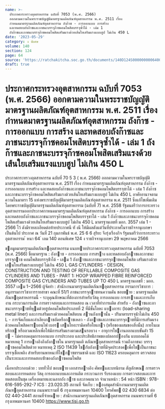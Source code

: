 ```yaml
---
name: >-
  ประกาศกระทรวงอุตสาหกรรม ฉบับที่ 7053 (พ.ศ. 2566)
  ออกตามความในพระราชบัญญัติมาตรฐานผลิตภัณฑ์อุตสาหกรรม พ.ศ. 2511 เรื่อง
  กำหนดมาตรฐานผลิตภัณฑ์อุตสาหกรรม ถังก๊าซ - การออกแบบ การสร้าง
  และทดสอบถังก๊าซและภาชนะบรรจุก๊าซคอมโพสิตบรรจุซ้ำได้ - เล่ม 1
  ถังก๊าซและภาชนะบรรจุก๊าซคอมโพสิตเสริมแรงด้วยเส้นใยเสริมแรงแบบฮูป ไม่เกิน 450 L
date: '2023-05-29'
category: ง พิเศษ
volume: 140
section: 124
page: 64
source: 'https://ratchakitcha.soc.go.th/documents/140D124S0000000006400.pdf'
draft: true
---
```


# ประกาศกระทรวงอุตสาหกรรม ฉบับที่ 7053 (พ.ศ. 2566) ออกตามความในพระราชบัญญัติมาตรฐานผลิตภัณฑ์อุตสาหกรรม พ.ศ. 2511 เรื่อง กำหนดมาตรฐานผลิตภัณฑ์อุตสาหกรรม ถังก๊าซ - การออกแบบ การสร้าง และทดสอบถังก๊าซและภาชนะบรรจุก๊าซคอมโพสิตบรรจุซ้ำได้ - เล่ม 1 ถังก๊าซและภาชนะบรรจุก๊าซคอมโพสิตเสริมแรงด้วยเส้นใยเสริมแรงแบบฮูป ไม่เกิน 450 L

ประกาศกระทรวงอุตสาหกรรม ฉบับที่ 70 5 3 ( พ.ศ. 2566) ออกตามความในพระราชบัญญัติมาตรฐานผลิตภัณฑ์อุตสาหกรรม พ.ศ. 2511 เรื่อง กำหนดมาตรฐานผลิตภัณฑ์อุตสาหกรรม ถังก๊าซ - การออกแบบ การสร้าง และทดสอบถังก๊าซและภาชนะบรรจุก๊าซคอมโพสิตบรรจุซาได้ - เล่ม 1 ถังก๊าซและภาชนะบรรจุก๊าซคอมโพสิตเสริมแรงด้วยเส้นใยเสริมแรงแบบฮูป ไม่เกิน 450 L อาศัยอานาจตามความในมาตรา 15 แห่งพระราชบัญญัติมาตรฐานผลิตภัณฑ์อุตสาหกรรม พ.ศ. 2511 ซึ่งแก้ไขเพิ่มเติมโดยพระราชบัญญัติมาตรฐานผลิตภัณฑ์อุตสาหกรรม (ฉบับที่ 7) พ.ศ. 2558 รัฐมนตรีว่าการกระทรวงอุตสาหกรรมออกประกาศกาหนดมาตรฐานผลิตภัณฑ์อุตสาหกรรม ถังก๊าซ - การออกแบบ การสร้าง และทดสอบถังก๊าซและภาชนะบรรจุก๊าซคอมโพสิตบรรจุซาได้ - เล่ม 1 ถังก๊าซและภาชนะบรรจุก๊าซคอมโพสิตเสริมแรงด้วยเส้นใยเสริมแรงแบบฮูป ไม่เกิน 450 L มาตรฐานเลขที่ มอก. 3557 เล่ม 1 - 2566 ไว้ ดังมีรายละเอียดต่อท้ายประกาศนี ทั งนี ให้มีผลตังแต่วันที่ประกาศในราชกิจจานุเบกษาเป็นต้นไป ประกาศ ณ วันที่ 21 กุมภาพันธ์ พ.ศ. 25 6 6 สุริยะ จึงรุ่งเรืองกิจ รัฐมนตรีว่าการกระทรวงอุตสาหกรรม ้ หนา 64 ่ เลม 140 ตอนพิเศษ 124 ง ราชกิจจานุเบกษา 29 พฤษภาคม 2566

ขอมูลมาตรฐานผลิตภัณฑอุตสาหกรรม แนบทายประกาศกระทรวงอุตสาหกรรม ฉบับที่ 7053 (พ.ศ. 2566) ชื่อมาตรฐาน : ถังกาซ - การออกแบบ การสราง และทดสอบถังกาซและภาชนะบรรจุกาซ คอมโพสิตบรรจุซ้ําได้ - เลม 1 ถังกาซและภาชนะบรรจุกาซคอมโพสิต เสริมแรงด้วยเสนใยเสริมแรงแบบฮูป ไม่เกิน 450 L GAS CYLINDERS - DESIGN, CONSTRUCTION AND TESTING OF REFILLABLE COMPOSITE GAS CYLINDERS AND TUBES - PART 1: HOOP WRAPPED FIBRE REINFORCED COMPOSITE GAS CYLINDERS AND TUBES UP TO 450 L มาตรฐานเลขที่ : มอก. 3557 เลม 1−2566 ผู้จัดทํา : สํานักงานมาตรฐานผลิตภัณฑอุตสาหกรรม กรรมการวิชาการ : อนุกรรมการวิชาการรายสาขา คณะที่ 51/1 ภาชนะบรรจุกาซทนความดัน ขอบขาย : มาตรฐานผลิตภัณฑอุตสาหกรรมนี้ - ระบุคุณลักษณะที่ต้องการสําหรับวัสดุ การออกแบบ การสรางและการเก็บ งาน กระบวนการผลิต การตรวจสอบและการทดสอบ ณ เวลาที่ทําการผลิต สําหรับ - ถังกาซและภาชนะบรรจุกาซที่หุมด้วยฮูปคอมโพสิตประเภทที่ 2 ที่มีชั้นโลหะ แบงภาระ (load-sharing metal liner) และการเสริมแรงด้วยคอมโพสิตบน สวนถังเทานั้น - ปริมาตรบรรจุน้ําไม่เกิน 450 L - การจัดเก็บและลําเลียงกาซอัดหรือกาซเหลว - ถังกาซและภาชนะบรรจุกาซที่มีการเสริมแรงด้วยคอมโพสิตคารบอนไฟ เบอร เสนใยอะรามิดหรือใยแกว (หรือของผสมของสิ่งนั้น) ภายในเมทริกซ หรือลวดเหล็กเพื่อให้มีการเสริมแรงตามเสนรอบวง - อายุการใชงานออกแบบขั้นต่ํา 15 ป - ไม่ครอบคลุมการออกแบบ การประกอบ และประสิทธิภาพของปลอกปองกัน แบบถอดได้ หมายเหตุ 1 การอางอิงถึงถังกาซใน มาตรฐานผลิ ตภัณฑอุตสาหกรรมนี้ รวมถึงภาชนะ บรรจุกาซคอมโพสิตด้วย หมายเหตุ 2 ISO 11439 ใชกับถังกาซที่มีจุดประสงคเพื่อใชเป็นภาชนะบรรจุเชื้อเพลิง สําหรับยานพาหนะที่ใชกาซธรรมชาติ และ ISO 11623 ครอบคลุมการ ตรวจสอบเป็นระยะและการทดสอบซ้ําของถังกาซคอมโพสิต

เนื้อหาประกอบด้วย : บททั่วไป ขอบขาย เอกสารอางอิง ศัพทและบทนิยาม สัญลักษณ การตรวจสอบและการทดสอบ วัสดุ การออกแบบและการผลิต กระบวนการ รับรองแบบ การตรวจสอบและการทดสอบเป็นชุด เครื่องหมายและฉลากถัง กาซ และภาคผนวก จํานวนหน้า : 54 หน้า ISBN : 978-616-595-292-7 ICS : 23.020.35 สถานที่ จัดเก็บ : หองสมุดสํานักงานมาตรฐานผลิตภัณฑอุตสาหกรรม ถนนพระรามที่ 6 กรุงเทพมหานคร 10400 โทรศัพท 02 430 6834 ต่อ 02 440-2441 สถานที่จําหนาย : สํานักงานมาตรฐานผลิตภัณฑอุตสาหกรรม ถนนพระรามที่ 6 กรุงเทพมหานคร 10400 https://www.tisi.go.th
